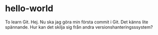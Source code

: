 # hello-world
To learn Git.
Hej. Nu ska jag göra min första commit i Git. Det känns lite spännande. Hur kan det skilja sig från andra versionshanteringsssystem?
